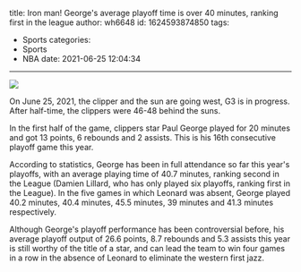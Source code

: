 title: Iron man! George's average playoff time is over 40 minutes, ranking first in the league
author: wh6648
id: 1624593874850
tags: 
- Sports
categories: 
- Sports
- NBA
date: 2021-06-25 12:04:34
---
![](https://p3.itc.cn/q_70/images01/20210625/79bb78260f3c4194b8902ce5166f62db.jpeg)


On June 25, 2021, the clipper and the sun are going west, G3 is in progress. After half-time, the clippers were 46-48 behind the suns.

In the first half of the game, clippers star Paul George played for 20 minutes and got 13 points, 6 rebounds and 2 assists. This is his 16th consecutive playoff game this year.

According to statistics, George has been in full attendance so far this year's playoffs, with an average playing time of 40.7 minutes, ranking second in the League (Damien Lillard, who has only played six playoffs, ranking first in the League). In the five games in which Leonard was absent, George played 40.2 minutes, 40.4 minutes, 45.5 minutes, 39 minutes and 41.3 minutes respectively.

Although George's playoff performance has been controversial before, his average playoff output of 26.6 points, 8.7 rebounds and 5.3 assists this year is still worthy of the title of a star, and can lead the team to win four games in a row in the absence of Leonard to eliminate the western first jazz.

